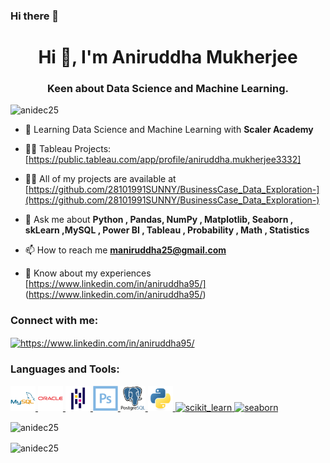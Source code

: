 ### Hi there 👋

<h1 align="center">Hi 👋, I'm Aniruddha Mukherjee</h1>
<h3 align="center">Keen about Data Science and Machine Learning.</h3>

<p align="left"> <img src="https://komarev.com/ghpvc/?username=anidec25&label=Profile%20views&color=0e75b6&style=flat" alt="anidec25" /> </p>

- 🌱 Learning Data Science and Machine Learning with  **Scaler Academy**

- 👨‍💻 Tableau Projects:[https://public.tableau.com/app/profile/aniruddha.mukherjee3332]

- 👨‍💻 All of my projects are available at [https://github.com/28101991SUNNY/BusinessCase_Data_Exploration-](https://github.com/28101991SUNNY/BusinessCase_Data_Exploration-)

- 💬 Ask me about **Python , Pandas, NumPy , Matplotlib, Seaborn , skLearn ,MySQL , Power BI , Tableau , Probability , Math , Statistics**

- 📫 How to reach me **maniruddha25@gmail.com**

- 📄 Know about my experiences [https://www.linkedin.com/in/aniruddha95/]
  (https://www.linkedin.com/in/aniruddha95/)

<h3 align="left">Connect with me:</h3>
<p align="left">
<a href="https://linkedin.com/in/aniruddha95/" target="blank"><img align="center" src="https://raw.githubusercontent.com/rahuldkjain/github-profile-readme-generator/master/src/images/icons/Social/linked-in-alt.svg" alt="https://www.linkedin.com/in/aniruddha95/" height="30" width="40" /></a>
</p>

<h3 align="left">Languages and Tools:</h3>
<p align="left"> <a href="https://www.mysql.com/" target="_blank" rel="noreferrer"> <img src="https://raw.githubusercontent.com/devicons/devicon/master/icons/mysql/mysql-original-wordmark.svg" alt="mysql" width="40" height="40"/> </a> <a href="https://www.oracle.com/" target="_blank" rel="noreferrer"> <img src="https://raw.githubusercontent.com/devicons/devicon/master/icons/oracle/oracle-original.svg" alt="oracle" width="40" height="40"/> </a> <a href="https://pandas.pydata.org/" target="_blank" rel="noreferrer"> <img src="https://raw.githubusercontent.com/devicons/devicon/2ae2a900d2f041da66e950e4d48052658d850630/icons/pandas/pandas-original.svg" alt="pandas" width="40" height="40"/> </a> <a href="https://www.photoshop.com/en" target="_blank" rel="noreferrer"> <img src="https://raw.githubusercontent.com/devicons/devicon/master/icons/photoshop/photoshop-line.svg" alt="photoshop" width="40" height="40"/> </a> <a href="https://www.postgresql.org" target="_blank" rel="noreferrer"> <img src="https://raw.githubusercontent.com/devicons/devicon/master/icons/postgresql/postgresql-original-wordmark.svg" alt="postgresql" width="40" height="40"/> </a> <a href="https://www.python.org" target="_blank" rel="noreferrer"> <img src="https://raw.githubusercontent.com/devicons/devicon/master/icons/python/python-original.svg" alt="python" width="40" height="40"/> </a> <a href="https://scikit-learn.org/" target="_blank" rel="noreferrer"> <img src="https://upload.wikimedia.org/wikipedia/commons/0/05/Scikit_learn_logo_small.svg" alt="scikit_learn" width="40" height="40"/> </a> <a href="https://seaborn.pydata.org/" target="_blank" rel="noreferrer"> <img src="https://seaborn.pydata.org/_images/logo-mark-lightbg.svg" alt="seaborn" width="40" height="40"/> </a> </p>

<p><img align="center" src="https://github-readme-stats.vercel.app/api/top-langs?username=anidec25&show_icons=true&locale=en&layout=compact" alt="anidec25" /></p>

<p><img align="center" src="https://github-readme-streak-stats.herokuapp.com/?user=anidec25&" alt="anidec25" /></p>
